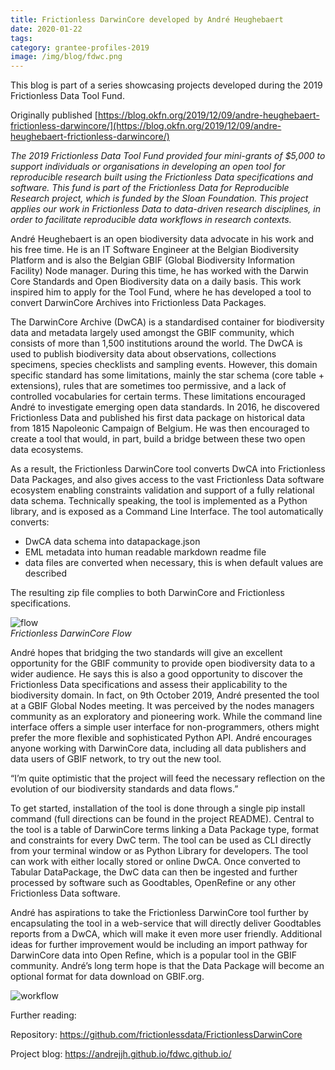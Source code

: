 ```yaml
---
title: Frictionless DarwinCore developed by André Heughebaert
date: 2020-01-22
tags:
category: grantee-profiles-2019
image: /img/blog/fdwc.png
---
```


This blog is part of a series showcasing projects developed during the 2019 Frictionless Data Tool Fund.

<!-- more -->

Originally published [https://blog.okfn.org/2019/12/09/andre-heughebaert-frictionless-darwincore/](https://blog.okfn.org/2019/12/09/andre-heughebaert-frictionless-darwincore/)

*The 2019 Frictionless Data Tool Fund provided four mini-grants of $5,000 to support individuals or organisations in developing an open tool for reproducible research built using the Frictionless Data specifications and software. This fund is part of the Frictionless Data for Reproducible Research project, which is funded by the Sloan Foundation. This project applies our work in Frictionless Data to data-driven research disciplines, in order to facilitate reproducible data workflows in research contexts.*

André Heughebaert is an open biodiversity data advocate in his work and his free time. He is an IT Software Engineer at the Belgian Biodiversity Platform and is also the Belgian GBIF (Global Biodiversity Information Facility) Node manager. During this time, he has worked with the Darwin Core Standards and Open Biodiversity data on a daily basis. This work inspired him to apply for the Tool Fund, where he has developed a tool to convert DarwinCore Archives into Frictionless Data Packages.

The DarwinCore Archive (DwCA) is a standardised container for biodiversity data and metadata largely used amongst the GBIF community, which consists of more than 1,500 institutions around the world. The DwCA is used to publish biodiversity data about observations, collections specimens, species checklists and sampling events. However, this domain specific standard has some limitations, mainly the star schema (core table + extensions), rules that are sometimes too permissive, and a lack of controlled vocabularies for certain terms. These limitations encouraged André to investigate emerging open data standards. In 2016, he discovered Frictionless Data and published his first data package on historical data from 1815 Napoleonic Campaign of Belgium. He was then encouraged to create a tool that would, in part, build a bridge between these two open data ecosystems.

As a result, the Frictionless DarwinCore tool converts DwCA into Frictionless Data Packages, and also gives access to the vast Frictionless Data software ecosystem enabling constraints validation and support of a fully relational data schema.  Technically speaking, the tool is implemented as a Python library, and is exposed as a Command Line Interface. The tool automatically converts:

* DwCA data schema into datapackage.json
* EML metadata into human readable markdown readme file
* data files are converted when necessary, this is when default values are described

The resulting zip file complies to both DarwinCore and Frictionless specifications. 

![flow](./FDdarwin1.png) <br/> *Frictionless DarwinCore Flow*

André hopes that bridging the two standards will give an excellent opportunity for the GBIF community to provide open biodiversity data to a wider audience. He says this is also a good opportunity to discover the Frictionless Data specifications and assess their applicability to the biodiversity domain. In fact, on 9th October 2019, André presented the tool at a GBIF Global Nodes meeting. It was perceived by the nodes managers community as an exploratory and pioneering work. While the command line interface offers a simple user interface for non-programmers, others might prefer the more flexible and sophisticated Python API. André encourages anyone working with DarwinCore data, including all data publishers and data users of GBIF network, to try out the new tool. 

“I’m quite optimistic that the project will feed the necessary reflection on the evolution of our biodiversity standards and data flows.”

To get started, installation of the tool is done through a single pip install command (full directions can be found in the project README). Central to the tool is a table of DarwinCore terms linking a Data Package type, format and constraints for every DwC term. The tool can be used as CLI directly from your terminal window or as Python Library for developers. The tool can work with either locally stored or online DwCA. Once converted to Tabular DataPackage, the DwC data can then be ingested and further processed by software such as Goodtables, OpenRefine or any other Frictionless Data software.

André has aspirations to take the Frictionless DarwinCore tool further by encapsulating the tool in a web-service that will directly deliver Goodtables reports from a DwCA, which will make it even more user friendly. Additional ideas for further improvement would be including an import pathway for DarwinCore data into Open Refine, which is a popular tool in the GBIF community. André’s long term hope is that the Data Package will become an optional format for data download on GBIF.org.

![workflow](./FDdarwin2.png) <br/>

Further reading:

Repository: https://github.com/frictionlessdata/FrictionlessDarwinCore

Project blog: https://andrejjh.github.io/fdwc.github.io/
